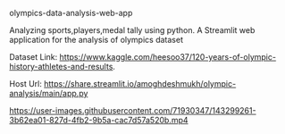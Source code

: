 olympics-data-analysis-web-app

Analyzing sports,players,medal tally using python.
A Streamlit web application for the analysis of olympics dataset

Dataset Link: https://www.kaggle.com/heesoo37/120-years-of-olympic-history-athletes-and-results.

Host Url: https://share.streamlit.io/amoghdeshmukh/olympic-analysis/main/app.py

https://user-images.githubusercontent.com/71930347/143299261-3b62ea01-827d-4fb2-9b5a-cac7d57a520b.mp4




